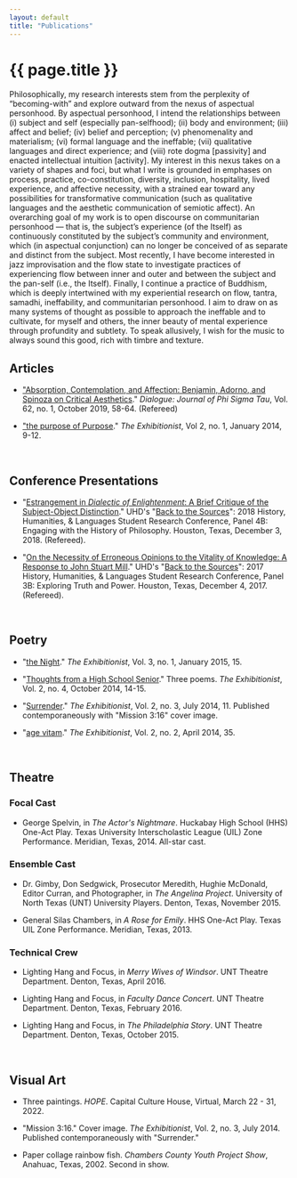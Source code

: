 ```yaml
---
layout: default
title: "Publications"
---
```


# {{ page.title }}

<div class="blurb">
  <p>Philosophically, my research interests stem from the perplexity of “becoming-with” and explore outward from the nexus of aspectual personhood. By aspectual personhood, I intend the relationships between (i) subject and self (especially pan-selfhood); (ii) body and environment; (iii) affect and belief; (iv) belief and perception; (v) phenomenality and materialism; (vi) formal language and the ineffable; (vii) qualitative languages and direct experience; and (viii) rote dogma [passivity] and enacted intellectual intuition [activity]. My interest in this nexus takes on a variety of shapes and foci, but what I write is grounded in emphases on process, practice, co-constitution, diversity, inclusion, hospitality, lived experience, and affective necessity, with a strained ear toward any possibilities for transformative communication (such as qualitative languages and the aesthetic communication of semiotic affect). An overarching goal of my work is to open discourse on communitarian personhood — that is, the subject’s experience (of the Itself) as continuously constituted by the subject’s community and environment, which (in aspectual conjunction) can no longer be conceived of as separate and distinct from the subject. Most recently, I have become interested in jazz improvisation and the flow state to investigate practices of experiencing flow between inner and outer and between the subject and the pan-self (i.e., the Itself). Finally, I continue a practice of Buddhism, which is deeply intertwined with my experiential research on flow, tantra, samadhi, ineffability, and communitarian personhood. I aim to draw on as many systems of thought as possible to approach the ineffable and to cultivate, for myself and others, the inner beauty of mental experience through profundity and subtlety. To speak allusively, I wish for the music to always sound this good, rich with timbre and texture.</p>
</div><!-- /.blurb -->


## Articles

* ["Absorption, Contemplation, and Affection: Benjamin, Adorno, and Spinoza on Critical Aesthetics](/assets/pdfs/2019-10-benjamin-adorno-spinoza.pdf)." *Dialogue: Journal of Phi Sigma Tau*, Vol. 62, no. 1, October 2019, 58-64. (Refereed)

* ["the purpose of Purpose](https://thexzbt.files.wordpress.com/2013/02/2014-1.pdf)." *The Exhibitionist*, Vol 2, no. 1, January 2014, 9-12.

<br>



## Conference Presentations

* "[Estrangement in *Dialectic of Enlightenment*: A Brief Critique of the Subject-Object Distinction](/assets/pdfs/2018-12-03-estrangement.pdf)." UHD's "[Back to the Sources](https://www.uhd.edu/academics/humanities/about/departments/hhl/Documents/2018-HHL-Student-Resaerch-Conference-PROGRAM.pdf)": 2018 History, Humanities, & Languages Student Research Conference, Panel 4B: Engaging with the History of Philosophy. Houston, Texas, December 3, 2018. (Refereed).

* "[On the Necessity of Erroneous Opinions to the Vitality of Knowledge: A Response to John Stuart Mill](/assets/pdfs/2017-12-04-erroneous-opinions.pdf)." UHD's "[Back to the Sources](/assets/pdfs/2017-12-04-conference-program.pdf)": 2017 History, Humanities, & Languages Student Research Conference, Panel 3B: Exploring Truth and Power. Houston, Texas, December 4, 2017. (Refereed).

<br>



## Poetry

* "[the Night](https://thexzbt.files.wordpress.com/2013/02/2015-1.pdf)." *The Exhibitionist*, Vol. 3, no. 1, January 2015, 15.

* "[Thoughts from a High School Senior](https://thexzbt.files.wordpress.com/2014/10/2014-4.pdf)." Three poems. *The Exhibitionist*, Vol. 2, no. 4, October 2014, 14-15.

* "[Surrender](https://thexzbt.files.wordpress.com/2013/02/2014-3.pdf)." *The Exhibitionist*, Vol. 2, no. 3, July 2014, 11. Published contemporaneously with "Mission 3:16" cover image.

* "[age vitam](https://thexzbt.files.wordpress.com/2013/02/2014-2.pdf)." *The Exhibitionist*, Vol. 2, no. 2, April 2014, 35.

<br>



## Theatre

### Focal Cast

* George Spelvin, in *The Actor's Nightmare*. Huckabay High School (HHS) One-Act Play. Texas University Interscholastic League (UIL) Zone Performance. Meridian, Texas, 2014. All-star cast.

### Ensemble Cast

* Dr. Gimby, Don Sedgwick, Prosecutor Meredith, Hughie McDonald, Editor Curran, and Photographer, in *The Angelina Project*. University of North Texas (UNT) University Players. Denton, Texas, November 2015.

* General Silas Chambers, in *A Rose for Emily*. HHS One-Act Play. Texas UIL Zone Performance. Meridian, Texas, 2013.

### Technical Crew

* Lighting Hang and Focus, in *Merry Wives of Windsor*. UNT Theatre Department. Denton, Texas, April 2016.

* Lighting Hang and Focus, in *Faculty Dance Concert*. UNT Theatre Department. Denton, Texas, February 2016.

* Lighting Hang and Focus, in *The Philadelphia Story*. UNT Theatre Department. Denton, Texas, October 2015.

<br>



## Visual Art

* Three paintings. *HOPE*. Capital Culture House, Virtual, March 22 - 31, 2022.

* "Mission 3:16." Cover image. *The Exhibitionist*, Vol. 2, no. 3, July 2014. Published contemporaneously with "Surrender."

* Paper collage rainbow fish. *Chambers County Youth Project Show*, Anahuac, Texas, 2002. Second in show.
